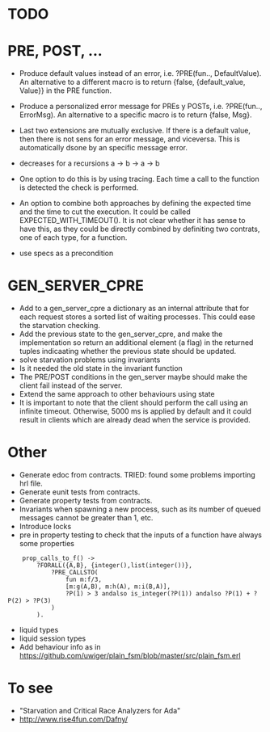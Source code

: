 # TODO

PRE, POST, ...
==============

- Produce default values instead of an error, i.e. ?PRE(fun.., DefaultValue). An alternative to a different macro is to return {false, {default_value, Value}} in the PRE function.
- Produce a personalized error message for PREs y POSTs, i.e. ?PRE(fun.., ErrorMsg). An alternative to a specific macro is to return {false, Msg}.
- Last two extensions are mutually exclusive. If there is a default value, then there is not sens for an error message, and viceversa. This is automatically dsone by an specific message error.

- decreases for a recursions a -> b -> a -> b
- One option to do this is by using tracing. Each time a call to the function is detected the check is performed.

- An option to combine both approaches by defining the expected time and the time to cut the execution. It could be called EXPECTED_WITH_TIMEOUT(). It is not clear whether it has sense to have this, as they could be directly combined by definiting two contrats, one of each type, for a function.

- use specs as a precondition


GEN_SERVER_CPRE
===============

- Add to a gen_server_cpre a dictionary as an internal attribute that for each request stores a sorted list of waiting processes. This could ease the starvation checking.
- Add the previous state to the gen_server_cpre, and make the implementation so return an additional element (a flag) in the returned tuples indicaating whether the previous state should be updated. 
- solve starvation problems using invariants 
- Is it needed the old state in the invariant function
- The PRE/POST conditions in the gen_server maybe should make the client fail instead of the server.
- Extend the same approach to other behaviours using state
- It is important to note that the client should perform the call using an infinite timeout. Otherwise, 5000 ms is applied by default and it could result in clients which are already dead when the service is provided.



Other
=====

- Generate edoc from contracts. TRIED: found some problems importing hrl file. 
- Generate eunit tests from contracts.
- Generate property tests from contracts.
- Invariants when spawning a new process, such as its number of queued messages cannot be greater than 1, etc.
- Introduce locks
- pre in property testing to check that the inputs of a function have always some properties
```
	prop_calls_to_f() ->
	    ?FORALL({A,B}, {integer(),list(integer())},
		    ?PRE_CALLSTO(
		    	fun m:f/3,
		    	[m:g(A,B), m:h(A), m:i(B,A)],
		    	?P(1) > 3 andalso is_integer(?P(1)) andalso ?P(1) + ?P(2) > ?P(3)
		    )
		).
```
- liquid types
- liquid session types
- Add behaviour info as in https://github.com/uwiger/plain_fsm/blob/master/src/plain_fsm.erl 

To see
======

- "Starvation and Critical Race Analyzers for Ada"
- http://www.rise4fun.com/Dafny/
